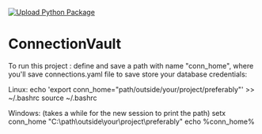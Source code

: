 [![Upload Python Package](https://github.com/ankit48365/ConnectionVault/actions/workflows/python-publish.yml/badge.svg)](https://github.com/ankit48365/ConnectionVault/actions/workflows/python-publish.yml)

# ConnectionVault

To run this project :
define and save a path with name "conn_home", where you'll save connections.yaml file to save store your database credentials:

Linux:
echo 'export conn_home="path/outside/your/project/preferably"' >> ~/.bashrc
source ~/.bashrc

Windows: (takes a while for the new session to print the path)
setx conn_home "C:\path\outside\your\project\preferably"
echo %conn_home%



<!-- # Navigate to your project directory -->
<!-- cd /path/to/your/project

# Create and activate the virtual environment
python3 -m venv venv
source venv/bin/activate  # For Linux/Mac
# venv\Scripts\activate  # For Windows

# Install Poetry inside the virtual environment
pip install poetry

# Initialize the Poetry project if not already done
poetry init
ead
